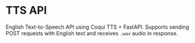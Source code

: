 # TTS API

English Text-to-Speech API using Coqui TTS + FastAPI. Supports sending POST requests with English text and receives `.wav` audio in response.
